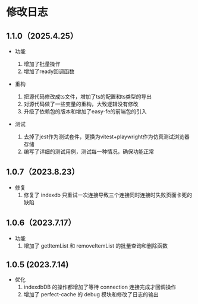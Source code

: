 # 修改日志

## 1.1.0（2025.4.25）

- 功能

    1.  增加了批量操作
    2.  增加了ready回调函数

- 重构

    1. 把源代码修改成ts文件，增加了ts的配置和ts类型的导出
    2. 对源代码做了一些变量的重构，大致逻辑没有修改
    3. 升级了依赖包的版本和增加了easy-fe的前端包的引入

- 测试
    1. 去掉了jest作为测试套件，更换为vitest+playwright作为仿真测试浏览器存储
    2. 编写了详细的测试用例，测试每一种情况，确保功能正常

## 1.0.7（2023.8.23）

- 修复
    1. 修复了 indexdb 只重试一次连接导致三个连接同时连接时失败页面卡死的缺陷

## 1.0.6（2023.7.17）

- 功能
    1. 增加了 getItemList 和 removeItemList 的批量查询和删除函数

## 1.0.5 (2023.7.14)

- 优化
    1. indexdbDB 的操作都增加了等待 connection 连接完成才回调操作
    2. 增加了 perfect-cache 的 debug 模块和修改了日志的输出
